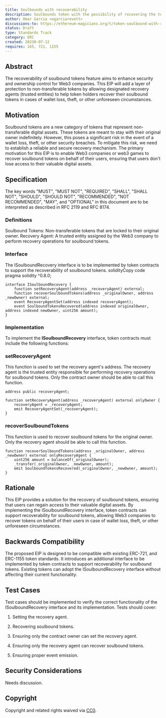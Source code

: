 ```yaml
---
title: Soulbounds with recoverability
description: Soulbounds token with the possibility of recovering the token in case of loss of the private key.
author: Omar Garcia <ogarciarevett>
discussions-to: https://ethereum-magicians.org/t/token-soulbound-with-recoverability/15033
status: Draft
type: Standards Track
category: ERC
created: 20230-07-12
requires: 165, 721, 1155
---
```


## Abstract

The recoverability of soulbound tokens feature aims to enhance security and ownership control for Web3 companies. This EIP will add a layer of protection to non-transferable tokens by allowing designated recovery agents (trusted entities) to help token holders recover their soulbound tokens in cases of wallet loss, theft, or other unforeseen circumstances.

## Motivation

Soulbound tokens are a new category of tokens that represent non-transferable digital assets. These tokens are meant to stay with their original owner indefinitely. However, this poses a significant risk in the event of a wallet loss, theft, or other security breaches. To mitigate this risk, we need to establish a reliable and secure recovery mechanism.
The primary motivation for this EIP is to enable Web3 companies or web3 games to recover soulbound tokens on behalf of their users, ensuring that users don't lose access to their valuable digital assets.

## Specification

The key words "MUST", "MUST NOT", "REQUIRED", "SHALL", "SHALL NOT", "SHOULD", "SHOULD NOT", "RECOMMENDED", "NOT RECOMMENDED", "MAY", and "OPTIONAL" in this document are to be interpreted as described in RFC 2119 and RFC 8174.

### Definitions
Soulbound Tokens: Non-transferable tokens that are locked to their original owner.
Recovery Agent: A trusted entity assigned by the Web3 company to perform recovery operations for soulbound tokens.

### Interface
The ISoulboundRecovery interface is to be implemented by token contracts to support the recoverability of soulbound tokens.
solidityCopy code
pragma solidity ^0.8.0;

```solidity
interface ISoulboundRecovery {
    function setRecoveryAgent(address _recoveryAgent) external;
    function recoverSoulboundTokens(address _originalOwner, address _newOwner) external;
    event RecoveryAgentSet(address indexed recoveryAgent);
    event SoulboundTokensRecovered(address indexed originalOwner, address indexed newOwner, uint256 amount);
}
```

### Implementation
To implement the **ISoulboundRecovery** interface, token contracts must include the following functions:

### setRecoveryAgent
This function is used to set the recovery agent's address. The recovery agent is the trusted entity responsible for performing recovery operations for soulbound tokens. Only the contract owner should be able to call this function.

```solidity
address public recoveryAgent;

function setRecoveryAgent(address _recoveryAgent) external onlyOwner {
    recoveryAgent = _recoveryAgent;
    emit RecoveryAgentSet(_recoveryAgent);
}
```

### recoverSoulboundTokens
This function is used to recover soulbound tokens for the original owner. Only the recovery agent should be able to call this function.

```solidity
function recoverSoulboundTokens(address _originalOwner, address _newOwner) external onlyRecoveryAgent {
    uint256 amount = balanceOf(_originalOwner);
    _transfer(_originalOwner, _newOwner, amount);
    emit SoulboundTokensRecovered(_originalOwner, _newOwner, amount);
}
```

## Rationale

This EIP provides a solution for the recovery of soulbound tokens, ensuring that users can regain access to their valuable digital assets. By implementing the ISoulboundRecovery interface, token contracts can support recoverability for soulbound tokens, allowing Web3 companies to recover tokens on behalf of their users in case of wallet loss, theft, or other unforeseen circumstances.

## Backwards Compatibility

The proposed EIP is designed to be compatible with existing ERC-721, and ERC-1155 token standards. It introduces an additional interface to be implemented by token contracts to support recoverability for soulbound tokens. Existing tokens can adopt the ISoulboundRecovery interface without affecting their current functionality.

## Test Cases

Test cases should be implemented to verify the correct functionality of the ISoulboundRecovery interface and its implementation. Tests should cover:

1. Setting the recovery agent.

2. Recovering soulbound tokens.

3. Ensuring only the contract owner can set the recovery agent.

4. Ensuring only the recovery agent can recover soulbound tokens.

5. Ensuring proper event emission.

## Security Considerations

Needs discussion.

## Copyright

Copyright and related rights waived via [CC0](../LICENSE.md).
